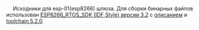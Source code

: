 &emsp; Исходники для esp-01(esp8266) шлюза. Для сборки бинарных файлов использован  [ESP8266_RTOS_SDK (IDF Style) версии 3.2](https://codeload.github.com/espressif/ESP8266_RTOS_SDK/zip/v3.2) c [описанием](https://docs.espressif.com/projects/esp8266-rtos-sdk/en/latest/) и [toolchain 5.2.0](https://dl.espressif.com/dl/xtensa-lx106-elf-win32-1.22.0-92-g8facf4c-5.2.0.tar.gz).<br>
